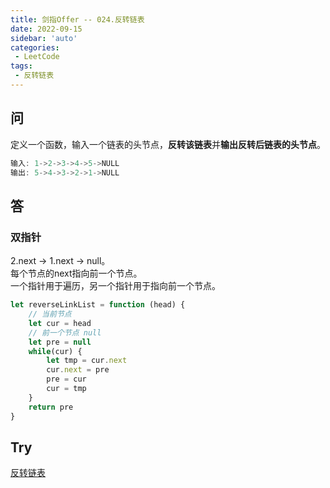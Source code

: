```yaml
---
title: 剑指Offer -- 024.反转链表
date: 2022-09-15
sidebar: 'auto'
categories:
 - LeetCode
tags:
 - 反转链表
---
```


## 问
定义一个函数，输入一个链表的头节点，**反转该链表**并**输出反转后链表的头节点**。
```js
输入: 1->2->3->4->5->NULL
输出: 5->4->3->2->1->NULL
```
## 答
### 双指针
2.next -> 1.next -> null。<br/>
每个节点的next指向前一个节点。<br/>
一个指针用于遍历，另一个指针用于指向前一个节点。
```js
let reverseLinkList = function (head) {
    // 当前节点
    let cur = head
    // 前一个节点 null
    let pre = null
    while(cur) {
        let tmp = cur.next
        cur.next = pre
        pre = cur
        cur = tmp
    }
    return pre
}
```

## Try
[反转链表](https://leetcode.cn/problems/fan-zhuan-lian-biao-lcof/)
